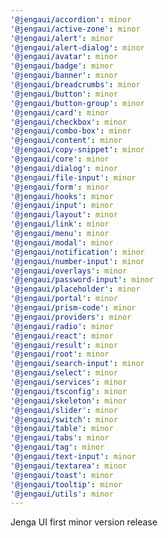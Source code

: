 ```yaml
---
'@jengaui/accordion': minor
'@jengaui/active-zone': minor
'@jengaui/alert': minor
'@jengaui/alert-dialog': minor
'@jengaui/avatar': minor
'@jengaui/badge': minor
'@jengaui/banner': minor
'@jengaui/breadcrumbs': minor
'@jengaui/button': minor
'@jengaui/button-group': minor
'@jengaui/card': minor
'@jengaui/checkbox': minor
'@jengaui/combo-box': minor
'@jengaui/content': minor
'@jengaui/copy-snippet': minor
'@jengaui/core': minor
'@jengaui/dialog': minor
'@jengaui/file-input': minor
'@jengaui/form': minor
'@jengaui/hooks': minor
'@jengaui/input': minor
'@jengaui/layout': minor
'@jengaui/link': minor
'@jengaui/menu': minor
'@jengaui/modal': minor
'@jengaui/notification': minor
'@jengaui/number-input': minor
'@jengaui/overlays': minor
'@jengaui/password-input': minor
'@jengaui/placeholder': minor
'@jengaui/portal': minor
'@jengaui/prism-code': minor
'@jengaui/providers': minor
'@jengaui/radio': minor
'@jengaui/react': minor
'@jengaui/result': minor
'@jengaui/root': minor
'@jengaui/search-input': minor
'@jengaui/select': minor
'@jengaui/services': minor
'@jengaui/tsconfig': minor
'@jengaui/skeleton': minor
'@jengaui/slider': minor
'@jengaui/switch': minor
'@jengaui/table': minor
'@jengaui/tabs': minor
'@jengaui/tag': minor
'@jengaui/text-input': minor
'@jengaui/textarea': minor
'@jengaui/toast': minor
'@jengaui/tooltip': minor
'@jengaui/utils': minor
---
```


Jenga UI first minor version release
